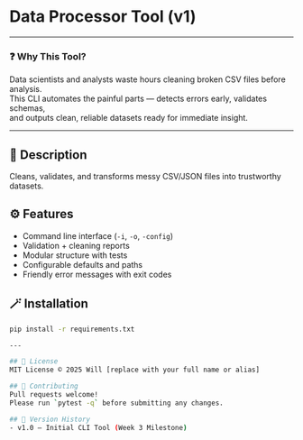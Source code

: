 # Data Processor Tool (v1)
---

### ❓ Why This Tool?

Data scientists and analysts waste hours cleaning broken CSV files before analysis.  
This CLI automates the painful parts — detects errors early, validates schemas,  
and outputs clean, reliable datasets ready for immediate insight.

---


## 🧩 Description
Cleans, validates, and transforms messy CSV/JSON files into trustworthy datasets.

## ⚙️ Features
- Command line interface (`-i`, `-o`, `-config`)
- Validation + cleaning reports
- Modular structure with tests
- Configurable defaults and paths
- Friendly error messages with exit codes

## 🪄 Installation
```bash
pip install -r requirements.txt

---

## 📄 License
MIT License © 2025 Will [replace with your full name or alias]

## 🤝 Contributing
Pull requests welcome!  
Please run `pytest -q` before submitting any changes.

## 🧭 Version History
- v1.0 — Initial CLI Tool (Week 3 Milestone)
